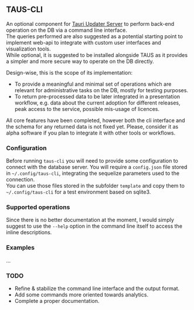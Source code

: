## TAUS-CLI
An optional component for [Tauri Updater Server](https://github.com/KaruroChori/tauri-update-server) to perform back-end operation on the DB via a command line interface.  
The queries performed are also suggested as a potential starting point to implement web-api to integrate with custom user interfaces and visualization tools.  
While optional, it is suggested to be installed alongside TAUS as it provides a simpler and more secure way to operate on the DB directly.  

Design-wise, this is the scope of its implementation:
- To provide a meaningful and minimal set of operations which are relevant for administrative tasks on the DB, mostly for testing purposes.
- To return pre-processed data to be later integrated in a presentation workflow, e.g. data about the current adoption for different releases, peak access to the service, possible mis-usage of licences.

All core features have been completed, however both the cli interface and the schema for any returned data is not fixed yet. Please, consider it as alpha software if you plan to integrate it with other tools or workflows.

### Configuration
Before running `taus-cli` you will need to provide some configuration to connect with the database server. You will require a `config.json` file stored in `~/.config/taus-cli`, integrating the sequelize parameters used to the connection.  
You can use those files stored in the subfolder `template` and copy them to `~/.config/taus-cli` for a test environment based on sqlite3.  

### Supported operations
Since there is no better documentation at the moment, I would simply suggest to use the `--help` option in the command line itself to access the inline descriptions.

### Examples
...

### TODO
- Refine & stabilize the command line interface and the output format.
- Add some commands more oriented towards analytics.
- Complete a proper documentation.
